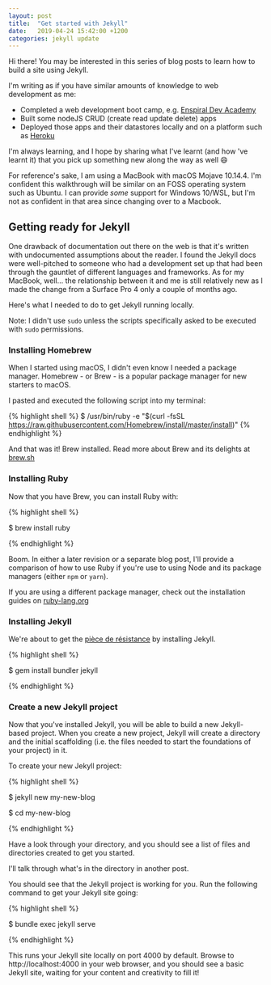 ```yaml
---
layout: post
title:  "Get started with Jekyll"
date:   2019-04-24 15:42:00 +1200
categories: jekyll update
---
```

Hi there! You may be interested in this series of blog posts to learn how to build a site using Jekyll.

I'm writing as if you have similar amounts of knowledge to web development as me:
* Completed a web development boot camp, e.g. [Enspiral Dev Academy](https://devacademy.co.nz/)
* Built some nodeJS CRUD (create read update delete) apps
* Deployed those apps and their datastores locally and on a platform such as [Heroku](https://www.heroku.com/)

I'm always learning, and I hope by sharing what I've learnt (and how 've learnt it) that you pick up something new along the way as well :smile:

For reference's sake, I am using a MacBook with macOS Mojave 10.14.4. I'm confident this walkthrough will be similar on an FOSS operating system such as Ubuntu. I can provide _some_ support for Windows 10/WSL, but I'm not as confident in that area since changing over to a Macbook.

## Getting ready for Jekyll

One drawback of documentation out there on the web is that it's written with undocumented assumptions about the reader. I found the Jekyll docs were well-pitched to someone who had a development set up that had been through the gauntlet of different languages and frameworks. As for my MacBook, well... the relationship between it and me is still relatively new as I made the change from a Surface Pro 4 only a couple of months ago.

Here's what I needed to do to get Jekyll running locally.

Note: I didn't use `sudo` unless the scripts specifically asked to be executed with `sudo` permissions.

### Installing Homebrew

When I started using macOS, I didn't even know I needed a package manager. Homebrew - or Brew - is a popular package manager for new starters to macOS.

I pasted and executed the following script into my terminal:

{% highlight shell %}
$ /usr/bin/ruby -e "$(curl -fsSL https://raw.githubusercontent.com/Homebrew/install/master/install)"
{% endhighlight %}

And that was it! Brew installed. Read more about Brew and its delights at [brew.sh](https://brew.sh/)

### Installing Ruby

Now that you have Brew, you can install Ruby with:

{% highlight shell %}

$ brew install ruby

{% endhighlight %}

Boom. In either a later revision or a separate blog post, I'll provide a comparison of how to use Ruby if you're use to using Node and its package managers (either `npm` or `yarn`).

If you are using a different package manager, check out the installation guides on [ruby-lang.org](https://www.ruby-lang.org/en/documentation/installation/)

### Installing Jekyll

We're about to get the [pièce de résistance](http://en.brickimedia.org/wiki/Piece_of_Resistance) by installing Jekyll.

{% highlight shell %}

$ gem install bundler jekyll

{% endhighlight %}

### Create a new Jekyll project

Now that you've installed Jekyll, you will be able to build a new Jekyll-based project. When you create a new project, Jekyll will create a directory and the initial scaffolding (i.e. the files needed to start the foundations of your project) in it.

To create your new Jekyll project:

{% highlight shell %}

$ jekyll new my-new-blog

$ cd my-new-blog

{% endhighlight %}

Have a look through your directory, and you should see a list of files and directories created to get you started.

I'll talk through what's in the directory in another post.

You should see that the Jekyll project is working for you. Run the following command to get your Jekyll site going:

{% highlight shell %}

$ bundle exec jekyll serve

{% endhighlight %}

This runs your Jekyll site locally on port 4000 by default. Browse to http://localhost:4000 in your web browser, and you should see a basic Jekyll site, waiting for your content and creativity to fill it!
